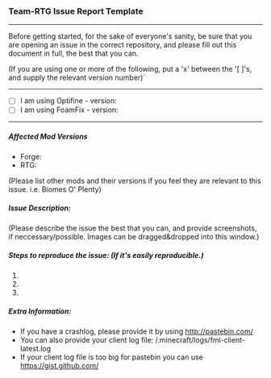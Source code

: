 ### Team-RTG Issue Report Template
-------
Before getting started, for the sake of everyone's sanity, be sure that you are opening an issue in the correct repository, and please fill out this document in full, the best that you can.

(If you are using one or more of the following, put a 'x' between the '[ ]'s, and supply the relevant version number)`

-------
- [ ] I am using Optifine - version:
- [ ] I am using FoamFix - version:

-------
##### Affected Mod Versions
- Forge:
- RTG:

(Please list other mods and their versions if you feel they are relevant to this issue. i.e. Biomes O' Plenty)

##### Issue Description:

(Please describe the issue the best that you can, and provide screenshots, if neccessary/possible. Images can be dragged&dropped into this window.)

##### Steps to reproduce the issue: (If it's easily reproducible.)
1.
2.
3.

##### Extra Information:
- If you have a crashlog, please provide it by using http://pastebin.com/
- You can also provide your client log file: /.minecraft/logs/fml-client-latest.log
- If your client log file is too big for pastebin you can use https://gist.github.com/

